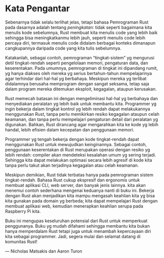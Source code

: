 # Kata Pengantar

Sebenarnya tidak selalu terlihat jelas, tetapi bahasa Pemrograman Rust pada 
dasarnya adalah tentang _peningkatan_: tidak seperti bagaimana kita menulis 
kode sebelumnya, Rust membuat kita menulis code yang lebih baik sehingga bisa 
meningkatkanmu lebih jauh, seperti menulis code lebih percaya diri, termasuk 
menulis code didalam berbagai konteks dimanapun cangkupannya daripada code 
yang kita tulis sebelumnya.

Katakanlah, sebagai contoh, pemrograman “tingkat-sistem” yg mengurusi detil
tingkat-rendah seperti pengelolaan memori, pengaturan data, dan keserentakan.
Pada umumnya, pemrograman di tingkat ini dipandang rumit, yg hanya diakses oleh
mereka yg serius bertahun-tahun mempelajarinya agar terhindar dari hal-hal yg
berbahaya. Meskipun mereka yg terlibat didalamnya berusaha memprogram dengan sangat
seksama, tetap saja dalam program mereka ditemukan eksploit, kegagalan, ataupun
kerusakan.

Rust memecah batasan ini dengan mengeliminasi hal-hal yg berbahaya dan menyediakan
peralatan yg lebih baik untuk membantu kita. Programmer yg ingin bekerja dalam
tingkat kontrol yg lebih rendah dapat melakukannya menggunakan Rust, tanpa
perlu memikirkan resiko kegagalan ataupun celah keamanan, dan tanpa perlu
mempelajari pengaturan detail dari peralatan yg digunakan. Bahkan, Rust
dirancang agar mengarahkan kita ke kode yg lebih handal, lebih efisien dalam
kecepatan dan penggunaan memori.

Programmer yg tengah bekerja dengan kode tingkat-rendah dapat menggunakan Rust
untuk mewujudkan keinginannya. Sebagai contoh, penggunaan keserentakan di Rust
merupakan operasi dengan resiko yg lebih rendah: compiler akan mendeteksi kesalahan
umum yg sering terjadi. Sehingga kita dapat melakukan optimasi secara lebih
agresif di kode kita tanpa perlu takut akan terjadinya kegagalan atau celah
keamanan.

Meskipun demikian, Rust tidak terbatas hanya pada pemrograman sistem
tingkat-rendah. Bahasa Rust cukup ekspresif dan ergonomis untuk membuat
aplikasi CLI, web server, dan banyak jenis lainnya. kita akan menemui
contoh sederhana mengenai keduanya nanti di buku ini. Bekerja dengan Rust akan
menjadikan kita mampu mengasah keahlian kita yg bisa kita gunakan pada domain
yg berbeda; kita dapat mempelajari Rust dengan membuat aplikasi web, kemudian
menerapkan keahlian serupa pada Raspberry Pi kita.

Buku ini mengupas keseluruhan potensial dari Rust untuk memperkuat penggunanya.
Buku yg mudah difahami sehingga membantu kita bukan hanya memperdalam Rust
tetapi juga untuk menambah kepercayaan diri kita sebagai programmer. Jadi,
segera mulai dan selamat datang di komunitas Rust!

— Nicholas Matsakis dan Aaron Turon
